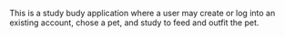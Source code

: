 This is a study budy application where a user may create or log into an existing account, chose a pet, and study to feed and outfit the pet. 

